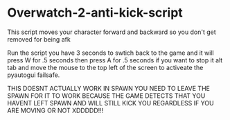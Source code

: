 # Overwatch-2-anti-kick-script
This script moves your character forward and backward so you don't get removed for being afk

Run the script you have 3 seconds to swtich back to the game and it will press W for .5 seconds then press A for .5 seconds if you want to stop it alt tab and move the mouse to the top left of the screen to activeate
the pyautogui failsafe.

THIS DOESNT ACTUALLY WORK IN SPAWN YOU NEED TO LEAVE THE SPAWN FOR IT TO WORK BECAUSE THE GAME DETECTS THAT YOU HAVENT LEFT SPAWN AND WILL STILL KICK YOU REGARDLESS IF YOU ARE MOVING OR NOT XDDDDD!!!
